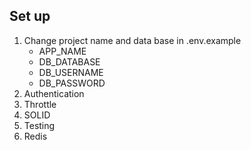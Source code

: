 ## Set up
1. Change project name and data base in .env.example
    - APP_NAME
    - DB_DATABASE
    - DB_USERNAME
    - DB_PASSWORD
2. Authentication
3. Throttle
4. SOLID
5. Testing
6. Redis